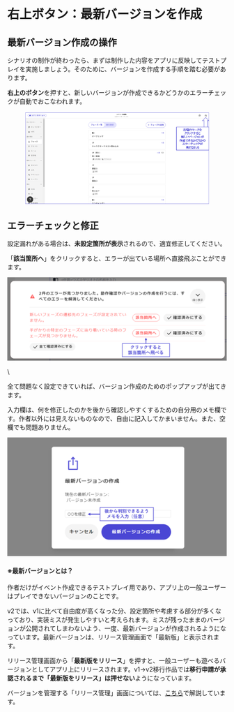 # 右上ボタン：最新バージョンを作成

## 最新バージョン作成の操作

シナリオの制作が終わったら、まずは制作した内容をアプリに反映してテストプレイを実施しましょう。そのために、バージョンを作成する手順を踏む必要があります。

**右上のボタン**を押すと、新しいバージョンが作成できるかどうかのエラーチェックが自動でおこなわれます。

<figure><img src="../.gitbook/assets/image (11).png" alt=""><figcaption></figcaption></figure>

## エラーチェックと修正

設定漏れがある場合は、**未設定箇所が表示**されるので、適宜修正してください。

「**該当箇所へ**」をクリックすると、エラーが出ている場所へ直接飛ぶことができます。

![](../images/demo2.png)

\\

全て問題なく設定できていれば、バージョン作成のためのポップアップが出てきます。

入力欄は、何を修正したのかを後から確認しやすくするための自分用のメモ欄です。作者以外には見えないものなので、自由に記入してかまいません。また、空欄でも問題ありません。

![](../images/submit4.png)

#### ※最新バージョンとは？

作者だけがイベント作成できるテストプレイ用であり、アプリ上の一般ユーザーはプレイできないバージョンのことです。

v2では、v1に比べて自由度が高くなった分、設定箇所や考慮する部分が多くなっており、実装ミスが発生しやすいと考えられます。ミスが残ったままのバージョンが公開されてしまわないよう、一度、最新バージョンが作成されるようになっています。最新バージョンは、リリース管理画面で「最新版」と表示されます。

リリース管理画面から「**最新版をリリース**」を押すと、一般ユーザーも遊べるバージョンとしてアプリ上にリリースされます。v1→v2移行作品では**移行申請が承認されるまで「最新版をリリース」は押せない**ようになっています。

バージョンを管理する「リリース管理」画面については、[こちら](../scenariohome/release.md)で解説しています。
